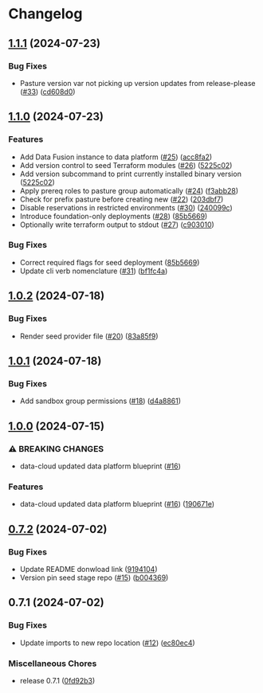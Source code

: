 # Changelog

## [1.1.1](https://github.com/GoogleCloudPlatform/pastures-poc-toolkit/compare/v1.1.0...v1.1.1) (2024-07-23)


### Bug Fixes

* Pasture version var not picking up version updates from release-please ([#33](https://github.com/GoogleCloudPlatform/pastures-poc-toolkit/issues/33)) ([cd608d0](https://github.com/GoogleCloudPlatform/pastures-poc-toolkit/commit/cd608d0f1c303af74b98f1df8727befe6f044129))

## [1.1.0](https://github.com/GoogleCloudPlatform/pastures-poc-toolkit/compare/v1.0.2...v1.1.0) (2024-07-23)


### Features

* Add Data Fusion instance to data platform ([#25](https://github.com/GoogleCloudPlatform/pastures-poc-toolkit/issues/25)) ([acc8fa2](https://github.com/GoogleCloudPlatform/pastures-poc-toolkit/commit/acc8fa2793123265f39435eeb1e86233e5a2a0d7))
* Add version control to seed Terraform modules ([#26](https://github.com/GoogleCloudPlatform/pastures-poc-toolkit/issues/26)) ([5225c02](https://github.com/GoogleCloudPlatform/pastures-poc-toolkit/commit/5225c02c37af1385f667e180a4cef50958c3acdb))
* Add version subcommand to print currently installed binary version ([5225c02](https://github.com/GoogleCloudPlatform/pastures-poc-toolkit/commit/5225c02c37af1385f667e180a4cef50958c3acdb))
* Apply prereq roles to pasture group automatically ([#24](https://github.com/GoogleCloudPlatform/pastures-poc-toolkit/issues/24)) ([f3abb28](https://github.com/GoogleCloudPlatform/pastures-poc-toolkit/commit/f3abb2804719b2607c00654be40a7fb366f66b25))
* Check for prefix pasture before creating new ([#22](https://github.com/GoogleCloudPlatform/pastures-poc-toolkit/issues/22)) ([203dbf7](https://github.com/GoogleCloudPlatform/pastures-poc-toolkit/commit/203dbf7f9599cfa511a344e64329ca7764b1e8c3))
* Disable reservations in restricted environments ([#30](https://github.com/GoogleCloudPlatform/pastures-poc-toolkit/issues/30)) ([240099c](https://github.com/GoogleCloudPlatform/pastures-poc-toolkit/commit/240099c8b800a7655d39253daf0224fdb2603fe5))
* Introduce foundation-only deployments ([#28](https://github.com/GoogleCloudPlatform/pastures-poc-toolkit/issues/28)) ([85b5669](https://github.com/GoogleCloudPlatform/pastures-poc-toolkit/commit/85b56696975fbf47bea0a47743328ba4acd9de8b))
* Optionally write terraform output to stdout ([#27](https://github.com/GoogleCloudPlatform/pastures-poc-toolkit/issues/27)) ([c903010](https://github.com/GoogleCloudPlatform/pastures-poc-toolkit/commit/c903010ed9a738c83313159be5aaf04510354c27))


### Bug Fixes

* Correct required flags for seed deployment ([85b5669](https://github.com/GoogleCloudPlatform/pastures-poc-toolkit/commit/85b56696975fbf47bea0a47743328ba4acd9de8b))
* Update cli verb nomenclature ([#31](https://github.com/GoogleCloudPlatform/pastures-poc-toolkit/issues/31)) ([bf1fc4a](https://github.com/GoogleCloudPlatform/pastures-poc-toolkit/commit/bf1fc4a05a1c0f811923adcebae2b4b36f23bfb8))

## [1.0.2](https://github.com/GoogleCloudPlatform/pastures-poc-toolkit/compare/v1.0.1...v1.0.2) (2024-07-18)


### Bug Fixes

* Render seed provider file ([#20](https://github.com/GoogleCloudPlatform/pastures-poc-toolkit/issues/20)) ([83a85f9](https://github.com/GoogleCloudPlatform/pastures-poc-toolkit/commit/83a85f952518d864085f9bde2f4e5078ee01cb51))

## [1.0.1](https://github.com/GoogleCloudPlatform/pastures-poc-toolkit/compare/v1.0.0...v1.0.1) (2024-07-18)


### Bug Fixes

* Add sandbox group permissions ([#18](https://github.com/GoogleCloudPlatform/pastures-poc-toolkit/issues/18)) ([d4a8861](https://github.com/GoogleCloudPlatform/pastures-poc-toolkit/commit/d4a8861a29e2c0a79a9d19f142574465e1be8540))

## [1.0.0](https://github.com/GoogleCloudPlatform/pastures-poc-toolkit/compare/v0.7.2...v1.0.0) (2024-07-15)


### ⚠ BREAKING CHANGES

* data-cloud updated data platform blueprint ([#16](https://github.com/GoogleCloudPlatform/pastures-poc-toolkit/issues/16))

### Features

* data-cloud updated data platform blueprint ([#16](https://github.com/GoogleCloudPlatform/pastures-poc-toolkit/issues/16)) ([190671e](https://github.com/GoogleCloudPlatform/pastures-poc-toolkit/commit/190671ed48f9445374aa9ea1cccc923238de4a04))

## [0.7.2](https://github.com/GoogleCloudPlatform/pastures-poc-toolkit/compare/v0.7.1...v0.7.2) (2024-07-02)


### Bug Fixes

* Update README donwload link ([9194104](https://github.com/GoogleCloudPlatform/pastures-poc-toolkit/commit/91941048bfeab342427c958d95e58820c68af975))
* Version pin seed stage repo ([#15](https://github.com/GoogleCloudPlatform/pastures-poc-toolkit/issues/15)) ([b004369](https://github.com/GoogleCloudPlatform/pastures-poc-toolkit/commit/b004369136e753ecf09b2c8646f3fc13bd1eb835))

## 0.7.1 (2024-07-02)


### Bug Fixes

* Update imports to new repo location ([#12](https://github.com/GoogleCloudPlatform/pastures-poc-toolkit/issues/12)) ([ec80ec4](https://github.com/GoogleCloudPlatform/pastures-poc-toolkit/commit/ec80ec41e3b38f27e7f3893b21435a23b0e0e401))


### Miscellaneous Chores

* release 0.7.1 ([0fd92b3](https://github.com/GoogleCloudPlatform/pastures-poc-toolkit/commit/0fd92b3f50fd83fc990560a37fd68ec9a5482722))
